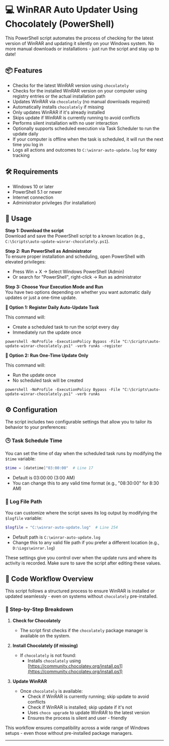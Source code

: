 # 💻 WinRAR Auto Updater Using Chocolately (PowerShell)

This PowerShell script automates the process of checking for the latest version of WinRAR and updating it silently on your Windows system. No more manual downloads or installations - just run the script and stay up to date!

## 📦 Features

- Checks for the latest WinRAR version using `chocolately`
- Checks for the installed WinRAR version on your computer using registry entries or the actual installation path
- Updates WinRAR via `chocolately` (no manual downloads required)
- Automatically installs `chocolately` if missing
- Only updates WinRAR if it's already installed
- Skips update if WinRAR is currently running to avoid conflicts
- Performs silent installation with no user interaction
- Optionally supports scheduled execution via Task Scheduler to run the update daily
- If your computer is offline when the task is scheduled, it will run the next time you log in
- Logs all actions and outcomes to `C:\winrar-auto-update.log` for easy tracking

## 🛠️ Requirements

- Windows 10 or later
- PowerShell 5.1 or newer
- Internet connection
- Administrator privileges (for installation)

## 🚀 Usage

**Step 1: Download the script**  
Download and save the PowerShell script to a known location (e.g., `C:\Scripts\auto-update-winrar-chocolately.ps1`).  

**Step 2: Run PowerShell as Administrator**  
To ensure proper installation and scheduling, open PowerShell with elevated privileges:  
- Press Win + X →  Select Windows PowerShell (Admin)  
- Or search for "PowerShell", right-click →  Run as administrator  

**Step 3: Choose Your Execution Mode and Run**  
You have two options depending on whether you want automatic daily updates or just a one-time update.  

**🔁 Option 1: Register Daily Auto-Update Task**  

This command will:

- Create a scheduled task to run the script every day
- Immediately run the update once

```
powershell -NoProfile -ExecutionPolicy Bypass -File "C:\Scripts\auto-update-winrar-chocolately.ps1" -verb runAs -register
```

**🔁 Option 2: Run One-Time Update Only**  

This command will:

- Run the update once
- No scheduled task will be created

```
powershell -NoProfile -ExecutionPolicy Bypass -File "C:\Scripts\auto-update-winrar-chocolately.ps1" -verb runAs
```

## ⚙️ Configuration

The script includes two configurable settings that allow you to tailor its behavior to your preferences:

### 🕒 Task Schedule Time

You can set the time of day when the scheduled task runs by modifying the `$time` variable:

```powershell
$time = [datetime]"03:00:00"  # Line 17
```

- Default is 03:00:00 (3:00 AM)
- You can change this to any valid time format (e.g., "08:30:00" for 8:30 AM)

### 📄 Log File Path

You can customize where the script saves its log output by modifying the `$logfile` variable:

```powershell
$logfile = "C:\winrar-auto-update.log"  # Line 254
```

- Default path is `C:\winrar-auto-update.log`
- Change this to any valid file path if you prefer a different location (e.g., `D:\Logs\winrar.log`)

These settings give you control over when the update runs and where its activity is recorded. Make sure to save the script after editing these values.

## 🔁 Code Workflow Overview

This script follows a structured process to ensure WinRAR is installed or updated seamlessly - even on systems without `chocolately` pre-installed.

### 🧩 Step-by-Step Breakdown

1. **Check for Chocolately**
   - The script first checks if the `chocolately` package manager is available on the system.

2. **Install Chocolately (if missing)**
   - If `chocolately` is not found:
     - Installs `chocolately` using [https://community.chocolatey.org/install.ps1](https://community.chocolatey.org/install.ps1)

3. **Update WinRAR**
   - Once `chocolately` is available:
     - Check if WinRAR is currently running; skip update to avoid conflicts
     - Check if WinRAR is installed; skip update if it's not
     - Uses `choco upgrade` to update WinRAR to the latest version
     - Ensures the process is silent and user - friendly

This workflow ensures compatibility across a wide range of Windows setups - even those without pre-installed package managers.

---
